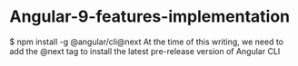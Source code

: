 # Angular-9-features-implementation
$ npm install -g @angular/cli@next
At the time of this writing, we need to add the @next tag to install the latest pre-release version of Angular CLI
